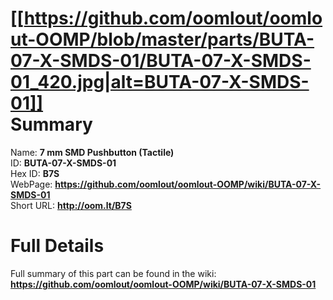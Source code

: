 
[[https://github.com/oomlout/oomlout-OOMP/blob/master/parts/BUTA-07-X-SMDS-01/BUTA-07-X-SMDS-01_420.jpg|alt=BUTA-07-X-SMDS-01]]     
Summary
=================
  
Name: __7 mm SMD Pushbutton (Tactile)__    
ID: __BUTA-07-X-SMDS-01__   
Hex ID: __B7S__   
WebPage: __https://github.com/oomlout/oomlout-OOMP/wiki/BUTA-07-X-SMDS-01__   
Short URL: __http://oom.lt/B7S__   

Full Details
==========================
Full summary of this part can be found in the wiki:   
__https://github.com/oomlout/oomlout-OOMP/wiki/BUTA-07-X-SMDS-01__    

